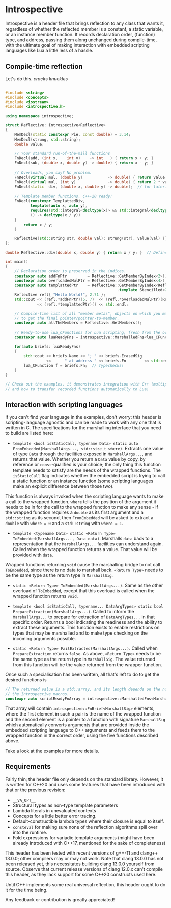 # Introspective

Introspective is a header file that brings reflection to any class that wants it, regardless of whether the reflected member is a constant, a static variable, or an instance member function. It records declaration order, (function) type, and address, passing them along unchanged during compile-time, with the ultimate goal of making interaction with embedded scripting languages like Lua a little less of a hassle.

## Compile-time reflection

Let's do this. *cracks knuckles*

```c++

#include <string>
#include <concepts>
#include <iostream>
#include <introspective.h>

using namespace introspective;

struct Reflective: Introspective<Reflective>
{
    MemDecl(static constexpr Pie, const double) = 3.14;
    MemDecl(strung, std::string);
    double value;
    
    // Your standard run-of-the-mill functions
    FnDecl(add, (int x,    int y)    -> int   ) { return x + y; }
    FnDecl(sub, (double x, double y) -> double) { return x - y; }
    
    // Overloads, you say? No problem.
    FnDecl(virtual mul, (double y)           -> double) { return value * y; }
    FnDecl(virtual mul, (int y)              -> double) { return 2 * value * y; }
    FnDecl(static  div, (double x, double y) -> double);  // for later...
    
    // Template member functions. C++-20 ready!
    FnDecl(constexpr TemplattedDiv,
           template(auto x, auto y), 
           requires(std::integral<decltype(x)> && std::integral<decltype(y)>),
           () -> decltype(x / y))
    {
        return x / y;
    }

    Reflective(std::string str, double val): strung(str), value(val) {}
};

double Reflective::div(double x, double y) { return x / y; }  // Define later!

int main()
{
    // Declaration order is preserved in the indices.
    constexpr auto addFnPtr         = Reflective::GetMemberByIndex<2>().Stencilled();
    constexpr auto overloadedMulPtr = Reflective::GetMemberByIndex<4>().Stencilled();
    constexpr auto templattedPtr    = Reflective::GetMemberByIndex<Reflective::GetReflectiveMemberCount() - 1>()
                                                 .template Stencilled<265, 5>();
    Reflective refl{ "Hello World!", 2.71 };
    std::cout << (refl.*addFnPtr)(5, 7)  << (refl.*overloadedMulPtr)(Reflective::Pie)
              << (refl.*templattedPtr)() << std::endl;

    // Compile-time list of all "member metas", objects on which you may call .Stencilled()
    // to get the final pointer/pointer-to-member.
    constexpr auto allTheMembers = Reflective::GetMembers();
    
    // Ready-to-use lua_CFunctions for Lua scripting, fresh from the oven!
    constexpr auto luaReadyFns = introspective::MarshalledFns<lua_CFunction>(allTheMembers);
    
    for(auto briefs: luaReadyFns)
    {
        std::cout << briefs.Name << "; " << briefs.ErasedSig
                  <<      " at address " << briefs.Fn        << std::endl;
        lua_CFunction f = briefs.Fn;  // Typechecks!
    }
}

// Check out the examples, it demonstrates integration with C++ (multiple) inheritance
// and how to transfer recorded functions automatically to Lua!
```

## Interaction with scripting languages

If you can't find your language in the examples, don't worry: this header is scripting-language agnostic and
can be made to work with any one that is written in C. The specifications for the marshalling interface that you need
to build are listed here:

* `template <bool isStaticCall, typename Data> static auto FromEmbedded(MarshallArgs..., std::size_t where)`. Extracts
  one value of type `Data` through the facilities exposed in `MarshallArgs...`, and returns that value.
  Whether you return a `Data` value by copy, by reference or `const`-qualified is your choice; the
  only thing this function template needs to satisfy are the needs of the wrapped functions.
  The `isStaticCall` flag indicates whether the embedded script is trying to call
  a static function or an instance function (some scripting languages make an explicit
  difference between those two).
  
This function is always invoked when the scripting language wants to make a call to the wrapped function.
`where` tells the position of the argument it needs to be in for the call to the wrapped function
to make any sense - if the wrapped function requires a `double` as its first argument and a `std::string`
as its second, then `FromEmbedded` will be asked to extract a `double` with `where = 0` and a `std::string`
with `where = 1`.

* `template <typename Data> static «Return Type» ToEmbedded(MarshallArgs..., Data data)`. Marshalls `data`
  back to a representation that the `MarshallArgs...` facilities can understand again. Called
  when the wrapped function returns a value. That value will be provided with `data`.

Wrapped functions returning `void` cause the marshalling bridge to not call `ToEmbedded`, since there is
no data to marshall back. `«Return Type»` needs to be the same type as the return type in `MarshallSig`.

* `static «Return Type» ToEmbedded(MarshallArgs...)`. Same as the other overload of `ToEmbedded`, except
  that this overload is called when the wrapped function returns `void`.

* `template <bool isStaticCall, typename... DataArgTypes> static bool PrepareExtraction(MarshallArgs...)`. Called to
  inform the `MarshallArgs...` to prepare for extraction of `DataArgTypes...` in that specific order.
  Returns a bool indicating the readiness and the ability to extract these arguments. This function
  exists to enable restrictions on types that may be marshalled and to make type checking on the
  incoming arguments possible.

* `static «Return Type» FailExtracted(MarshallArgs...)`. Called when `PrepareExtraction` returns `false`.
  As above, `«Return Type»` needs to be the same type as the return type in `MarshallSig`. The value
  returned from this function will be the value returned from the wrapper function.
  
Once such a specialisation has been written, all that's left to do to get the desired functions is

```c++
// The returned value is a std::array, and its length depends on the number of members declared with
// the Introspective macros.
constexpr auto scriptReadyFnArray = introspective::MarshalledFns<MarshallSig>(«Introspective Type»::GetMembers());
```

That array will contain `introspective::FnBrief<MarshallSig>` elements, where the first element in such a
pair is the name of the wrapped function and the second element is a pointer to a function with signature
`MarshallSig` which automatically converts arguments that are provided inside the embedded scripting language
to C++ arguments and feeds them to the wrapped function in the correct order, using the five functions
described above.

Take a look at the examples for more details.

## Requirements

Fairly thin; the header file only depends on the standard library. However,
it is written for C++20 and uses some features that have been introduced
with that or the previous revision:

* `__VA_OPT__`
* Structural types as non-type template parameters
* Lambda literals in unevaluated contexts
* Concepts for a little better error tracing.
* Default-constructible lambda types where their closure is equal to
  itself.
* `consteval` for making sure none of the reflection algorithms spill
  over into the runtime.
* Fold expressions for variadic template arguments (might have been
  already introduced with C++17, mentioned for the sake of
  completeness)

This header has been tested with recent versions of g++-11 and
clang++ 13.0.0; other compilers may or may not work. Note that
clang 13.0.0 has not been released yet, this necessitates building
clang 13.0.0 yourself from source. Observe that current release versions
of clang 12.0.x can't compile this header, as they lack support for some
C++20 constructs used here.

Until C++ implements some real universal reflection, this header ought to do it
for the time being.

Any feedback or contribution is greatly appreciated!
